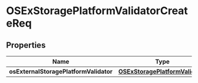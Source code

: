 # OSExStoragePlatformValidatorCreateReq

## Properties
Name | Type | Description | Notes
------------ | ------------- | ------------- | -------------
**osExternalStoragePlatformValidator** | [**OSExStoragePlatformValidator**](OSExStoragePlatformValidator.md) |  |  [optional]

